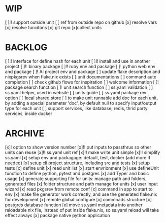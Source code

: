 # WIP

[ ]!! support outside unit
  [ ] ref from outside repo on github
  [x] resolve vars
  [x] resolve funcitons
    [x] git repo
  [x]collect units

# BACKLOG

[ ]!! interface for define hash for each unit
[ ]!! install and use in another project
[ ]!! binary package
[ ]!! ruby env and package
[ ]! python web env and package
[ ]! AI project env and package
[ ] update flake description and nixpkgsrev when flake.nix exists
[ ] unit documentations
[ ] command auto completion
[ ] check github flows for inspiration
[ ] welcome information
[ ]! package search function
[ ]! unit search function
[ ] ss.yaml validation
[ ] ss.yaml helper, used in website
[ ] units guide
[ ] ss.yaml package rev option
[ ] local shared store
[ ] to make unit runnable
    add doc for each unit, by adding a special parameter 'doc', by default null
    to specify input/output type for each unit
[ ] support services, like database, redis, thrid party services, inside
    docker

# ARCHIVE

[x]! option to show version number
[x]!! put inputs to passthrus so other units can reuse
[x]!! ss.yaml unit ref
[x]!! make write unit simple
[x]!! simplify ss.yaml
[x] setup env and packagage: default, test, docker (add more if needed)
[x] setup cli project structure, including src and tests
[x] setup tests
[x] define unit
[x] read unit list
[x] start envrionment
[x] use defineUnit function to define python, pytest and postgres
[x] add Typer and basic usage
[x] generate supporting file for units: manage path and folders, generated files
[x] folder structure and path manage for units
[x] user input wizard
[x] read pkgsrev from remote conf
[x] command in app to start to env
[x] make file generator work correctly, and use the generated flake.nix for development
[x] remote global configure
[x] commnads structure
[x] postgres database function
[x] move ss.yaml metadata into another reloadable nix file, instead of put inside flake.nix, so ss.yaml reload will take effect always
[x] package native python application
